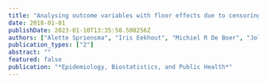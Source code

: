 ```yaml
---
title: "Analysing outcome variables with floor effects due to censoring: a simulation study with longitudinal trial data"
date: 2018-01-01
publishDate: 2023-01-10T13:35:50.500256Z
authors: ["Alette Spriensma", "Iris Eekhout", "Michiel R De Boer", "Jolanda J Luime", "Pascal H De Jong", "Melike Kaya Bahçecitapar", "Martijn W Heymans", "Jos WR Twisk"]
publication_types: ["2"]
abstract: ""
featured: false
publication: "*Epidemiology, Biostatistics, and Public Health*"
---
```


